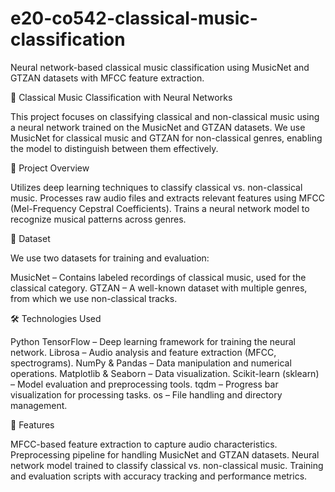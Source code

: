 # e20-co542-classical-music-classification
Neural network-based classical music classification using MusicNet and GTZAN datasets with MFCC feature extraction.

🎵 Classical Music Classification with Neural Networks

This project focuses on classifying classical and non-classical music using a neural network trained on the MusicNet and GTZAN datasets. We use MusicNet for classical music and GTZAN for non-classical genres, enabling the model to distinguish between them effectively.

📌 Project Overview

Utilizes deep learning techniques to classify classical vs. non-classical music.
Processes raw audio files and extracts relevant features using MFCC (Mel-Frequency Cepstral Coefficients).
Trains a neural network model to recognize musical patterns across genres.


📂 Dataset

We use two datasets for training and evaluation:

MusicNet – Contains labeled recordings of classical music, used for the classical category.
GTZAN – A well-known dataset with multiple genres, from which we use non-classical tracks.


🛠️ Technologies Used

Python
TensorFlow – Deep learning framework for training the neural network.
Librosa – Audio analysis and feature extraction (MFCC, spectrograms).
NumPy & Pandas – Data manipulation and numerical operations.
Matplotlib & Seaborn – Data visualization.
Scikit-learn (sklearn) – Model evaluation and preprocessing tools.
tqdm – Progress bar visualization for processing tasks.
os – File handling and directory management.


🚀 Features

MFCC-based feature extraction to capture audio characteristics.
Preprocessing pipeline for handling MusicNet and GTZAN datasets.
Neural network model trained to classify classical vs. non-classical music.
Training and evaluation scripts with accuracy tracking and performance metrics.
